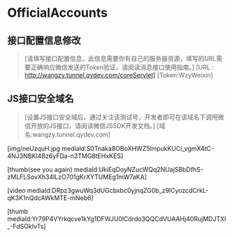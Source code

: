 # OfficialAccounts

## 接口配置信息修改
   >[请填写接口配置信息，此信息需要你有自己的服务器资源，填写的URL需要正确响应微信发送的Token验证，请阅读消息接口使用指南。]
   >[URL : http://wangzy.tunnel.qydev.com/coreServlet]
   >[Token:WzyWeixin]
   
## JS接口安全域名
   >[设置JS接口安全域后，通过关注该测试号，开发者即可在该域名下调用微信开放的JS接口，请阅读微信JSSDK开发文档。]
   >[域名:wangzy.tunnel.qydev.com]
   
   [img/neUzquH.jpg   mediaId:S0Tnaka8OBoXHWZ5impukKUCi_vgmX4tC-4NJ3NBKI4Bz6yFDa-n3TMG8tEHxKES]
   
   [thumb(see you again)   mediaId:UkiEqDoyNZucWQq2NUajSBbDfhS-zMLFLSovXh34lLzO701gKrXYTUMEg1mW7aKA]
   
   [video  mediaId:DRpz3gwuWq3dUGcbxbc0yjnqZG0b_z9lCyozcdCrkL-qK3K1nQdcAWkMTE-mNeb6]
   
   [thumb  mediaId:Yr79P4VYrkqcve1kYg1DFWJU0lCdrdo3QQCdVUAAHj40RujMDJTXI_-FdSOkIvTs]